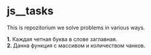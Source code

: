# js__tasks

This is repozitorium we solve problems in various ways.

<b>1.</b> Каждая четная буква в слове заглавная.</br>
<b>2. </b>Данна функция с массивом и количеством чанков.
